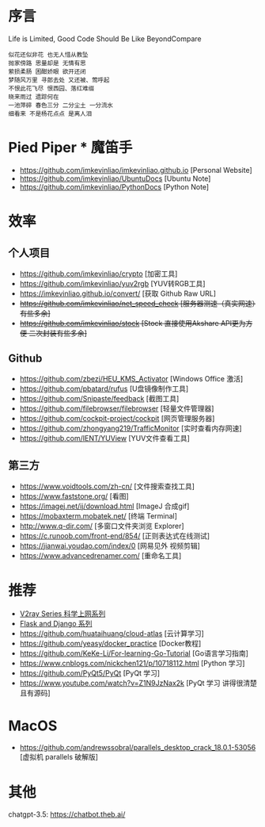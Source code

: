 # 序言
Life is Limited, Good Code Should Be Like BeyondCompare
```
似花还似非花 也无人惜从教坠
抛家傍路 思量却是 无情有思
萦损柔肠 困酣娇眼 欲开还闭
梦随风万里 寻郎去处 又还被、莺呼起
不恨此花飞尽 恨西园、落红难缀
晓来雨过 遗踪何在
一池萍碎 春色三分 二分尘土 一分流水
细看来 不是杨花点点 是离人泪
```
# Pied Piper * 魔笛手
- <https://github.com/imkevinliao/imkevinliao.github.io> [Personal Website]
- <https://github.com/imkevinliao/UbuntuDocs> [Ubuntu Note]
- <https://github.com/imkevinliao/PythonDocs> [Python Note]
# 效率
## 个人项目
- <https://github.com/imkevinliao/crypto> [加密工具]
- <https://github.com/imkevinliao/yuv2rgb> [YUV转RGB工具]
- <https://imkevinliao.github.io/convert/> [获取 Github Raw URL]
- ~~<https://github.com/imkevinliao/net_speed_check> [服务器测速（真实网速）有些多余]~~
- ~~<https://github.com/imkevinliao/stock> [Stock 直接使用Akshare API更为方便 二次封装有些多余]~~
## Github
- <https://github.com/zbezj/HEU_KMS_Activator> [Windows Office 激活]
- <https://github.com/pbatard/rufus> [U盘镜像制作工具]
- <https://github.com/Snipaste/feedback> [截图工具]
- <https://github.com/filebrowser/filebrowser> [轻量文件管理器]
- <https://github.com/cockpit-project/cockpit> [网页管理服务器]
- <https://github.com/zhongyang219/TrafficMonitor> [实时查看内存网速]
- <https://github.com/IENT/YUView> [YUV文件查看工具]
## 第三方
- <https://www.voidtools.com/zh-cn/> [文件搜索查找工具]
- <https://www.faststone.org/> [看图]
- <https://imagej.net/ij/download.html> [ImageJ 合成gif]
- <https://mobaxterm.mobatek.net/> [终端 Terminal]
- <http://www.q-dir.com/> [多窗口文件夹浏览 Explorer]
- <https://c.runoob.com/front-end/854/> [正则表达式在线测试]
- <https://jianwai.youdao.com/index/0> [网易见外 视频剪辑]
- <https://www.advancedrenamer.com/> [重命名工具]
# 推荐
- [V2ray Series 科学上网系列](./markdown/v2ray.md)
- [Flask and Django 系列](./markdown/website.md)
- <https://github.com/huataihuang/cloud-atlas> [云计算学习]
- <https://github.com/yeasy/docker_practice> [Docker教程]
- <https://github.com/KeKe-Li/For-learning-Go-Tutorial> [Go语言学习指南]
- <https://www.cnblogs.com/nickchen121/p/10718112.html> [Python 学习]
- <https://github.com/PyQt5/PyQt> [PyQt 学习]
- <https://www.youtube.com/watch?v=Z1N9JzNax2k> [PyQt 学习 讲得很清楚且有源码]
# MacOS
- <https://github.com/andrewssobral/parallels_desktop_crack_18.0.1-53056> [虚拟机 parallels 破解版]
# 其他
chatgpt-3.5: https://chatbot.theb.ai/
